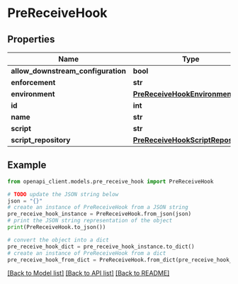 # PreReceiveHook


## Properties

Name | Type | Description | Notes
------------ | ------------- | ------------- | -------------
**allow_downstream_configuration** | **bool** |  | [optional] 
**enforcement** | **str** |  | [optional] 
**environment** | [**PreReceiveHookEnvironment**](PreReceiveHookEnvironment.md) |  | [optional] 
**id** | **int** |  | [optional] 
**name** | **str** |  | [optional] 
**script** | **str** |  | [optional] 
**script_repository** | [**PreReceiveHookScriptRepository**](PreReceiveHookScriptRepository.md) |  | [optional] 

## Example

```python
from openapi_client.models.pre_receive_hook import PreReceiveHook

# TODO update the JSON string below
json = "{}"
# create an instance of PreReceiveHook from a JSON string
pre_receive_hook_instance = PreReceiveHook.from_json(json)
# print the JSON string representation of the object
print(PreReceiveHook.to_json())

# convert the object into a dict
pre_receive_hook_dict = pre_receive_hook_instance.to_dict()
# create an instance of PreReceiveHook from a dict
pre_receive_hook_from_dict = PreReceiveHook.from_dict(pre_receive_hook_dict)
```
[[Back to Model list]](../README.md#documentation-for-models) [[Back to API list]](../README.md#documentation-for-api-endpoints) [[Back to README]](../README.md)


